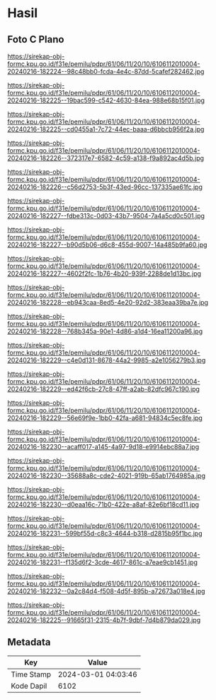 # Hasil

## Foto C Plano

https://sirekap-obj-formc.kpu.go.id/f31e/pemilu/pdpr/61/06/11/20/10/6106112010004-20240216-182224--98c48bb0-fcda-4e4c-87dd-5cafef282462.jpg

https://sirekap-obj-formc.kpu.go.id/f31e/pemilu/pdpr/61/06/11/20/10/6106112010004-20240216-182225--19bac599-c542-4630-84ea-988e68b15f01.jpg

https://sirekap-obj-formc.kpu.go.id/f31e/pemilu/pdpr/61/06/11/20/10/6106112010004-20240216-182225--cd0455a1-7c72-44ec-baaa-d6bbcb956f2a.jpg

https://sirekap-obj-formc.kpu.go.id/f31e/pemilu/pdpr/61/06/11/20/10/6106112010004-20240216-182226--372317e7-6582-4c59-a138-f9a892ac4d5b.jpg

https://sirekap-obj-formc.kpu.go.id/f31e/pemilu/pdpr/61/06/11/20/10/6106112010004-20240216-182226--c56d2753-5b3f-43ed-96cc-137335ae61fc.jpg

https://sirekap-obj-formc.kpu.go.id/f31e/pemilu/pdpr/61/06/11/20/10/6106112010004-20240216-182227--fdbe313c-0d03-43b7-9504-7a4a5cd0c501.jpg

https://sirekap-obj-formc.kpu.go.id/f31e/pemilu/pdpr/61/06/11/20/10/6106112010004-20240216-182227--b90d5b06-d6c8-455d-9007-14a485b9fa60.jpg

https://sirekap-obj-formc.kpu.go.id/f31e/pemilu/pdpr/61/06/11/20/10/6106112010004-20240216-182227--4602f2fc-1b76-4b20-939f-2288de1d13bc.jpg

https://sirekap-obj-formc.kpu.go.id/f31e/pemilu/pdpr/61/06/11/20/10/6106112010004-20240216-182228--eb943caa-8ed5-4e20-92d2-383eaa39ba7e.jpg

https://sirekap-obj-formc.kpu.go.id/f31e/pemilu/pdpr/61/06/11/20/10/6106112010004-20240216-182228--768b345a-90e1-4d86-a1d4-16ea11200a96.jpg

https://sirekap-obj-formc.kpu.go.id/f31e/pemilu/pdpr/61/06/11/20/10/6106112010004-20240216-182229--c4e0d131-8678-44a2-9985-a2e1056279b3.jpg

https://sirekap-obj-formc.kpu.go.id/f31e/pemilu/pdpr/61/06/11/20/10/6106112010004-20240216-182229--ed42f6cb-27c8-47ff-a2ab-82dfc967c190.jpg

https://sirekap-obj-formc.kpu.go.id/f31e/pemilu/pdpr/61/06/11/20/10/6106112010004-20240216-182229--56e69f9e-1bb0-42fa-a681-94834c5ec8fe.jpg

https://sirekap-obj-formc.kpu.go.id/f31e/pemilu/pdpr/61/06/11/20/10/6106112010004-20240216-182230--acaff017-a145-4a97-9d18-e9914ebc88a7.jpg

https://sirekap-obj-formc.kpu.go.id/f31e/pemilu/pdpr/61/06/11/20/10/6106112010004-20240216-182230--35688a8c-cde2-4021-919b-65ab1764985a.jpg

https://sirekap-obj-formc.kpu.go.id/f31e/pemilu/pdpr/61/06/11/20/10/6106112010004-20240216-182230--d0eaa16c-71b0-422e-a8af-82e6bf18cd11.jpg

https://sirekap-obj-formc.kpu.go.id/f31e/pemilu/pdpr/61/06/11/20/10/6106112010004-20240216-182231--599bf55d-c8c3-4644-b318-d2815b95f1bc.jpg

https://sirekap-obj-formc.kpu.go.id/f31e/pemilu/pdpr/61/06/11/20/10/6106112010004-20240216-182231--f135d6f2-3cde-4617-861c-a7eae9cb1451.jpg

https://sirekap-obj-formc.kpu.go.id/f31e/pemilu/pdpr/61/06/11/20/10/6106112010004-20240216-182232--0a2c84d4-f508-4d5f-895b-a72673a018e4.jpg

https://sirekap-obj-formc.kpu.go.id/f31e/pemilu/pdpr/61/06/11/20/10/6106112010004-20240216-182225--91665f31-2315-4b7f-9dbf-7d4b879da029.jpg


## Metadata

| Key        | Value               |
| ---------- | ------------------- |
| Time Stamp | 2024-03-01 04:03:46 |
| Kode Dapil | 6102                |



